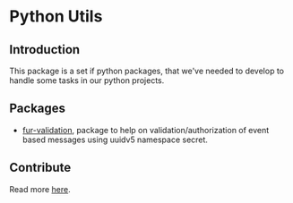 # Python Utils

## Introduction
This package is a set if python packages, that we've needed to develop
to handle some tasks in our python projects.


## Packages

- [fur-validation](./fur-validation), package to help on validation/authorization of event based messages
using uuidv5 namespace secret.


## Contribute
Read more [here](./CONTRIBUTE).

